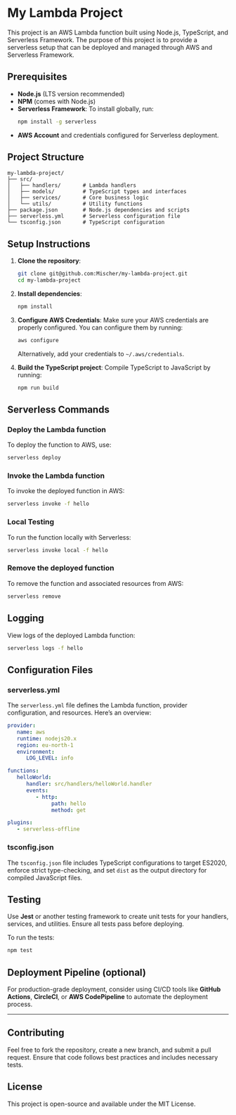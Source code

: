 
# My Lambda Project

This project is an AWS Lambda function built using Node.js, TypeScript, and Serverless Framework. The purpose of this project is to provide a serverless setup that can be deployed and managed through AWS and Serverless Framework.

## Prerequisites

- **Node.js** (LTS version recommended)
- **NPM** (comes with Node.js)
- **Serverless Framework**: To install globally, run:
  ```bash
  npm install -g serverless
  ```
- **AWS Account** and credentials configured for Serverless deployment.

## Project Structure

```
my-lambda-project/
├── src/
│   ├── handlers/       # Lambda handlers
│   ├── models/         # TypeScript types and interfaces
│   ├── services/       # Core business logic
│   └── utils/          # Utility functions
├── package.json        # Node.js dependencies and scripts
├── serverless.yml      # Serverless configuration file
└── tsconfig.json       # TypeScript configuration
```

## Setup Instructions

1. **Clone the repository**:
   ```bash
   git clone git@github.com:Mischer/my-lambda-project.git
   cd my-lambda-project
   ```

2. **Install dependencies**:
   ```bash
   npm install
   ```

3. **Configure AWS Credentials**:
   Make sure your AWS credentials are properly configured. You can configure them by running:
   ```bash
   aws configure
   ```
   Alternatively, add your credentials to `~/.aws/credentials`.

4. **Build the TypeScript project**:
   Compile TypeScript to JavaScript by running:
   ```bash
   npm run build
   ```

## Serverless Commands

### Deploy the Lambda function

To deploy the function to AWS, use:
```bash
serverless deploy
```

### Invoke the Lambda function

To invoke the deployed function in AWS:
```bash
serverless invoke -f hello
```

### Local Testing

To run the function locally with Serverless:
```bash
serverless invoke local -f hello
```

### Remove the deployed function

To remove the function and associated resources from AWS:
```bash
serverless remove
```

## Logging

View logs of the deployed Lambda function:
```bash
serverless logs -f hello
```

## Configuration Files

### serverless.yml

The `serverless.yml` file defines the Lambda function, provider configuration, and resources. Here’s an overview:

```yaml
provider:
   name: aws
   runtime: nodejs20.x
   region: eu-north-1
   environment:
      LOG_LEVEL: info

functions:
   helloWorld:
      handler: src/handlers/helloWorld.handler
      events:
         - http:
              path: hello
              method: get

plugins:
   - serverless-offline
```

### tsconfig.json

The `tsconfig.json` file includes TypeScript configurations to target ES2020, enforce strict type-checking, and set `dist` as the output directory for compiled JavaScript files.

## Testing

Use **Jest** or another testing framework to create unit tests for your handlers, services, and utilities. Ensure all tests pass before deploying.

To run the tests:
```bash
npm test
```

## Deployment Pipeline (optional)

For production-grade deployment, consider using CI/CD tools like **GitHub Actions**, **CircleCI**, or **AWS CodePipeline** to automate the deployment process.

---

## Contributing

Feel free to fork the repository, create a new branch, and submit a pull request. Ensure that code follows best practices and includes necessary tests.

## License

This project is open-source and available under the MIT License.

